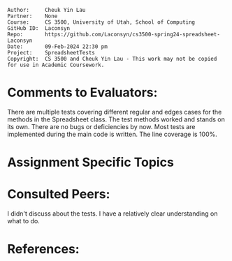 ```
Author:     Cheuk Yin Lau
Partner:    None
Course:     CS 3500, University of Utah, School of Computing
GitHub ID:  Laconsyn
Repo:       https://github.com/Laconsyn/cs3500-spring24-spreadsheet-Laconsyn
Date:       09-Feb-2024 22:30 pm
Project:    SpreadsheetTests
Copyright:  CS 3500 and Cheuk Yin Lau - This work may not be copied for use in Academic Coursework.
```

# Comments to Evaluators:

There are multiple tests covering different regular and edges cases for the methods in the Spreadsheet class. 
The test methods worked and stands on its own. There are no bugs or deficiencies by now. 
Most tests are implemented during the main code is written. 
The line coverage is 100%. 

# Assignment Specific Topics

# Consulted Peers:

I didn't discuss about the tests. I have a relatively clear understanding on what to do. 

# References: